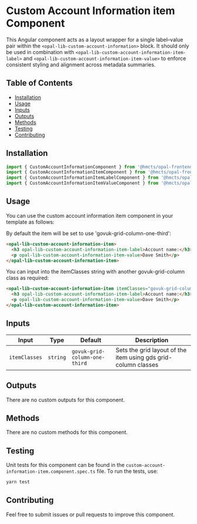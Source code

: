 # Custom Account Information item Component

This Angular component acts as a layout wrapper for a single label–value pair within the `<opal-lib-custom-account-information>` block. It should only be used in combination with `<opal-lib-custom-account-information-item-label>` and `<opal-lib-custom-account-information-item-value>` to enforce consistent styling and alignment across metadata summaries.

## Table of Contents

- [Installation](#installation)
- [Usage](#usage)
- [Inputs](#inputs)
- [Outputs](#outputs)
- [Methods](#methods)
- [Testing](#testing)
- [Contributing](#contributing)

## Installation

```typescript
import { CustomAccountInformationComponent } from '@hmcts/opal-frontend-common/components/custom/custom-account-information';
import { CustomAccountInformationItemComponent } from '@hmcts/opal-frontend-common/components/custom/custom-account-information/custom-account-information-item';
import { CustomAccountInformationItemLabelComponent } from '@hmcts/opal-frontend-common/components/custom/custom-account-information/custom-account-information-item/custom-account-information-item-label';
import { CustomAccountInformationItemValueComponent } from '@hmcts/opal-frontend-common/components/custom/custom-account-information/custom-account-information-item/custom-account-information-item-value';
```

## Usage

You can use the custom account information item component in your template as follows:

By default the item will be set to use 'govuk-grid-column-one-third':

```html
<opal-lib-custom-account-information-item>
  <h3 opal-lib-custom-account-information-item-label>Account name:</h3>
  <p opal-lib-custom-account-information-item-value>Dave Smith</p>
</opal-lib-custom-account-information-item>
```

You can input into the itemClasses string with another govuk-grid-column class as required:

```html
<opal-lib-custom-account-information-item itemClasses="govuk-grid-column-one-fifth">
  <h3 opal-lib-custom-account-information-item-label>Account name:</h3>
  <p opal-lib-custom-account-information-item-value>Dave Smith</p>
</opal-lib-custom-account-information-item>
```

## Inputs

| Input         | Type     | Default                       | Description                                                    |
| ------------- | -------- | ----------------------------- | -------------------------------------------------------------- |
| `itemClasses` | `string` | `govuk-grid-column-one-third` | Sets the grid layout of the item using gds grid-column classes |

## Outputs

There are no custom outputs for this component.

## Methods

There are no custom methods for this component.

## Testing

Unit tests for this component can be found in the `custom-account-information-item.component.spec.ts` file. To run the tests, use:

```bash
yarn test
```

## Contributing

Feel free to submit issues or pull requests to improve this component.
